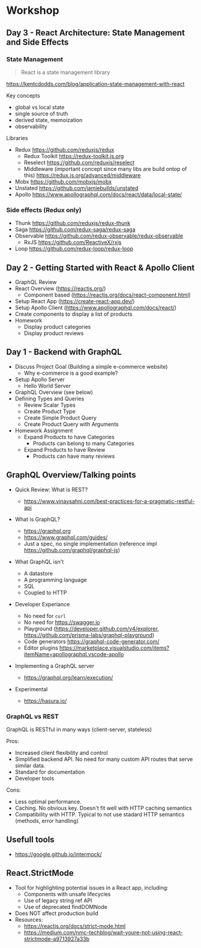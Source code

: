 # Workshop

## Day 3 - React Architecture: State Management and Side Effects

### State Management

> React is a state management library

https://kentcdodds.com/blog/application-state-management-with-react

Key concepts

- global vs local state
- single source of truth
- derived state, memoization
- observability

Libraries

- Redux https://github.com/reduxjs/redux
  - Redux Toolkit https://redux-toolkit.js.org
  - Reselect https://github.com/reduxjs/reselect
  - Middleware (important concept since many libs are build ontop of this) https://redux.js.org/advanced/middleware
- Mobx https://github.com/mobxjs/mobx
- Unstated https://github.com/jamiebuilds/unstated
- Apollo https://www.apollographql.com/docs/react/data/local-state/

### Side effects (Redux only)

- Thunk https://github.com/reduxjs/redux-thunk
- Saga https://github.com/redux-saga/redux-saga
- Observable https://github.com/redux-observable/redux-observable
  - RxJS https://github.com/ReactiveX/rxjs
- Loop https://github.com/redux-loop/redux-loop

## Day 2 - Getting Started with React & Apollo Client

- GraphQL Review
- React Overview (https://reactjs.org/)
  - Component based (https://reactjs.org/docs/react-component.html)
- Setup React App (https://create-react-app.dev/)
- Setup Apollo Client (https://www.apollographql.com/docs/react/)
- Create components to display a list of products
- Homework
  - Display product categories
  - Display product reviews

## Day 1 - Backend with GraphQL

- Discuss Project Goal (Building a simple e-commerce website)
  - Why e-commerce is a good example?
- Setup Apollo Server
  - Hello World Server
- GraphQL Overview (see below)
- Defining Types and Queries
  - Review Scalar Types
  - Create Product Type
  - Create Simple Product Query
  - Create Product Query with Arguments
- Homework Assignment
  - Expand Products to have Categories
    - Products can belong to many Categories
  - Expand Products to have Review
    - Products can have many reviews

## GraphQL Overview/Talking points

- Quick Review: What is REST?

  - https://www.vinaysahni.com/best-practices-for-a-pragmatic-restful-api

- What is GraphQL?

  - https://graphql.org
  - https://www.graphql.com/guides/
  - Just a spec, no single implementation (reference impl https://github.com/graphql/graphql-js)

- What GraphQL isn't

  - A datastore
  - A programming language
  - SQL
  - Coupled to HTTP

- Developer Experiance

  - No need for `curl`
  - No need for https://swagger.io
  - Playground (https://developer.github.com/v4/explorer, https://github.com/prisma-labs/graphql-playground)
  - Code generators https://graphql-code-generator.com/
  - Editor plugins https://marketplace.visualstudio.com/items?itemName=apollographql.vscode-apollo

- Implementing a GraphQL server

  - https://graphql.org/learn/execution/

- Experimental

  - https://hasura.io/

### GraphQL vs REST

GraphQL is RESTful in many ways (client-server, stateless)

Pros:

- Increased client flexibility and control
- Simplified backend API. No need for many custom API routes that serve similar data.
- Standard for documentation
- Developer tools

Cons:

- Less optimal performance.
- Caching. No obvious key. Doesn't fit well with HTTP caching semantics
- Compatibility with HTTP. Typical to not use stadard HTTP semantics (methods, error handling)

## Usefull tools

- https://google.github.io/intermock/

## React.StrictMode

- Tool for highlighting potential issues in a React app, including:
  - Components with unsafe lifecycles
  - Use of legacy string ref API
  - Use of deprecated findDOMNode
- Does NOT affect production build
- Resources:
  - https://reactjs.org/docs/strict-mode.html
  - https://medium.com/nmc-techblog/wait-youre-not-using-react-strictmode-a9713927a33b

